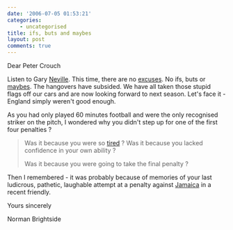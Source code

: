 ```yaml
---
date: '2006-07-05 01:53:21'
categories:
    - uncategorised
title: ifs, buts and maybes
layout: post
comments: true
---
```


Dear Peter Crouch

Listen to Gary
[Neville](http://news.bbc.co.uk/sport1/hi/football/world_cup_2006/teams/england/5139040.stm).
This time, there are no
[excuses](http://news.bbc.co.uk/sport1/hi/football/world_cup_2006/teams/england/5145092.stm).
No ifs, buts or
[maybes](http://www.nbrightside.com/blog/2006/05/18/if-buts-and-maybes/).
The hangovers have subsided. We have all taken those stupid flags off
our cars and are now looking forward to next season. Let's face it -
England simply weren't good enough.

As you had only played 60 minutes football and were the only recognised
striker on the pitch, I wondered why you didn't step up for one of the
first four penalties ?
> Was it because you were so
> [tired](http://news.bbc.co.uk/sport1/hi/football/world_cup_2006/teams/england/5145092.stm)
> ?
> Was it because you lacked confidence in your own ability ?
>
> Was it because you were going to take the final penalty ?

Then I remembered - it was probably because of memories of your last
ludicrous, pathetic, laughable attempt at a penalty against
[Jamaica](http://news.bbc.co.uk/sport1/hi/football/world_cup_2006/teams/england/5040586.stm)
in a recent friendly.

Yours sincerely

Norman Brightside
